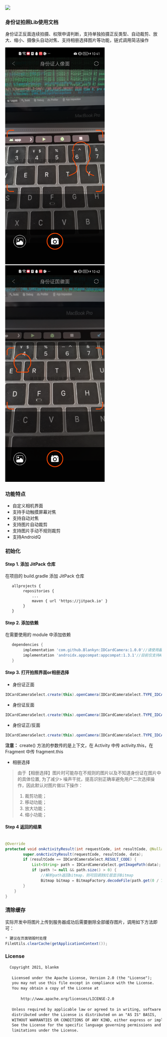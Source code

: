 [![](https://jitpack.io/v/Blankyn/IDCardCamera.svg)](https://jitpack.io/#Blankyn/IDCardCamera)
### 身份证拍照Lib使用文档

身份证正反面连续拍摄、权限申请判断，支持单独拍摄正反类型、自动裁剪、放大、缩小、摄像头自动对焦、支持相册选择图片等功能，链式调用简洁操作


<img src="img/front.png" width="320px" />  <img src="img/back.png" width="320px" />



### 功能特点

- 自定义相机界面
- 支持手动触摸屏幕对焦
- 支持自动对焦
- 支持图片自动裁剪
- 支持图片手动不规则裁剪
- 支持AndroidQ



### 初始化

#### Step 1. 添加 JitPack 仓库

在项目的 build.gradle 添加 JitPack 仓库

```	grade
   allprojects {
		repositories {
			...
			maven { url 'https://jitpack.io' }
		}
   }
```

#### Step 2. 添加依赖

在需要使用的 module 中添加依赖

``` gradle
   dependencies {
        implementation 'com.github.Blankyn:IDCardCamera:1.0.0'//请使用最新版本
        implementation 'androidx.appcompat:appcompat:1.3.1'//目前仅支持AndroidX
   }
```

#### Step 3. 打开拍照界面or相册选择

- 身份证正面

```java
IDCardCameraSelect.create(this).openCamera(IDCardCameraSelect.TYPE_IDCARD_FRONT);
```

- 身份证反面

```java
IDCardCameraSelect.create(this).openCamera(IDCardCameraSelect.TYPE_IDCARD_BACK);
```

- 身份证正/反面

```java
IDCardCameraSelect.create(this).openCamera(IDCardCameraSelect.TYPE_IDCARD_All);
```

**注意：** create() 方法的参数传的是上下文，在 Activity 中传 activity.this，在 Fragment 中传 fragment.this

- 相册选择

> 由于【相册选择】图片时可能存在不规则的图片以及不知道身份证在图片中的具体位置, 为了减少>   噪声干扰，提高识别正确率避免用户二次选择操作，因此默认对图片做以下操作：
> 1. 裁剪功能；
> 2. 移动功能；
> 3. 放大功能；
> 4. 缩小功能；



#### Step 4 返回的结果

```java

@Override
protected void onActivityResult(int requestCode, int resultCode, @Nullable Intent data) {
        super.onActivityResult(requestCode, resultCode, data);
        if (resultCode == IDCardCameraSelect.RESULT_CODE) {
            List<String> path = IDCardCameraSelect.getImagePath(data);
            if (path != null && path.size() > 0) {
            	//解析path返回bitmap，则可回调到UI层显示Bitmap
                Bitmap bitmap = BitmapFactory.decodeFile(path.get(0 / 1));
    	}
	}
}
```



### 清除缓存

实际开发中将图片上传到服务器成功后需要删除全部缓存图片，调用如下方法即可：

```java
* 建议在页面销毁时处理
FileUtils.clearCache(getApplicationContext());
```



### License

```xml
  Copyright 2021, blankm

   Licensed under the Apache License, Version 2.0 (the "License");
   you may not use this file except in compliance with the License.
   You may obtain a copy of the License at

       http://www.apache.org/licenses/LICENSE-2.0

   Unless required by applicable law or agreed to in writing, software
   distributed under the License is distributed on an "AS IS" BASIS,
   WITHOUT WARRANTIES OR CONDITIONS OF ANY KIND, either express or implied.
   See the License for the specific language governing permissions and
   limitations under the License.
```



